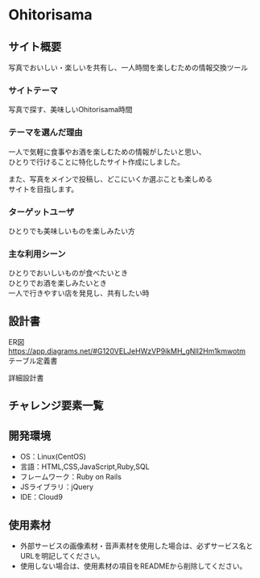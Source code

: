 # Ohitorisama

## サイト概要
写真でおいしい・楽しいを共有し、一人時間を楽しむための情報交換ツール  

### サイトテーマ
写真で探す、美味しいOhitorisama時間  

### テーマを選んだ理由
一人で気軽に食事やお酒を楽しむための情報がしたいと思い、  
ひとりで行けることに特化したサイト作成にしました。  

また、写真をメインで投稿し、どこにいくか選ぶことも楽しめる  
サイトを目指します。

### ターゲットユーザ
ひとりでも美味しいものを楽しみたい方  

### 主な利用シーン
ひとりでおいしいものが食べたいとき  
ひとりでお酒を楽しみたいとき  
一人で行きやすい店を発見し、共有したい時  

## 設計書
ER図  
https://app.diagrams.net/#G120VELJeHWzVP9ikMH_gNlI2Hm1kmwotm  
テーブル定義書  

詳細設計書  

## チャレンジ要素一覧


## 開発環境
- OS：Linux(CentOS)
- 言語：HTML,CSS,JavaScript,Ruby,SQL
- フレームワーク：Ruby on Rails
- JSライブラリ：jQuery
- IDE：Cloud9

## 使用素材
- 外部サービスの画像素材・音声素材を使用した場合は、必ずサービス名とURLを明記してください。
- 使用しない場合は、使用素材の項目をREADMEから削除してください。
